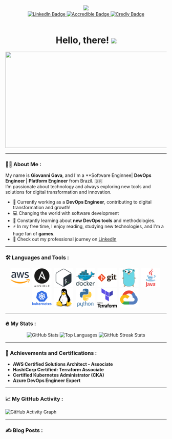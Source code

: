 <div id="header" align="center">
  <img src="https://media.giphy.com/media/06vbLCWUQcDKGFVjPt/giphy.gif" width="200"/>
</div>

<div id="badges" align="center">
  <a href="https://www.linkedin.com/in/giovanni-gava-21338115a/">
    <img src="https://img.shields.io/badge/LinkedIn-blue?style=for-the-badge&logo=linkedin&logoColor=white" alt="LinkedIn Badge"/>
  </a>
  <a href="https://www.credential.net/profile/giogava/wallet#gs.5fd5g1">
    <img src="https://img.shields.io/badge/Accredible-red?style=for-the-badge&logo=accredible&logoColor=white" alt="Accredible Badge"/>
  </a>
  <a href="https://www.credly.com/users/giovanni-gava/badges">
    <img src="https://img.shields.io/badge/Credly-green?style=for-the-badge&logo=accredible&logoColor=white" alt="Credly Badge"/>
  </a>
</div>

<div align="center">
  <img src="https://komarev.com/ghpvc/?username=giovanni-gava&style=flat-square&color=blue" alt=""/>
</div>

<h1 align="center">
  Hello, there! 
  <img src="https://media.giphy.com/media/hvRJCLFzcasrR4ia7z/giphy.gif" width="30px"/>
</h1>

<div align="center">
  <img src="https://media.giphy.com/media/dWesBcTLavkZuG35MI/giphy.gif" width="600" height="300"/>
</div>

---

### 👨‍💻 About Me :

My name is **Giovanni Gava**, and I'm a **Software Enginnee| **DevOps Engineer | Platform Engineer** from Brazil. 🇧🇷  
I’m passionate about technology and always exploring new tools and solutions for digital transformation and innovation.

- 🔭 Currently working as a **DevOps Engineer**, contributing to digital transformation and growth!
- 💻 Changing the world with software development
- 🌱 Constantly learning about **new DevOps tools** and methodologies.
- ⚡ In my free time, I enjoy reading, studying new technologies, and I'm a huge fan of **games**.
- 💼 Check out my professional journey on [LinkedIn](https://www.linkedin.com/in/giovanni-gava-21338115a/)
  
----

### 🛠️ Languages and Tools :

<div align="center">
  <img src="https://github.com/devicons/devicon/blob/master/icons/amazonwebservices/amazonwebservices-original-wordmark.svg" title="AWS" alt="AWS" width="60" height="60"/>&nbsp;
  <img src="https://github.com/devicons/devicon/blob/master/icons/ansible/ansible-original-wordmark.svg" title="Ansible" alt="Ansible" width="60" height="60"/>&nbsp;
  <img src="https://github.com/devicons/devicon/blob/master/icons/bash/bash-original.svg" title="Bash" alt="Bash" width="60" height="60"/>&nbsp;
  <img src="https://github.com/devicons/devicon/blob/master/icons/docker/docker-original-wordmark.svg" title="Docker" alt="Docker" width="60" height="60"/>&nbsp;
  <img src="https://github.com/devicons/devicon/blob/master/icons/git/git-original-wordmark.svg" title="Git" alt="Git" width="60" height="60"/>&nbsp;
  <img src="https://github.com/devicons/devicon/blob/master/icons/go/go-original.svg" title="Go" alt="Go" width="60" height="60"/>&nbsp;
  <img src="https://github.com/devicons/devicon/blob/master/icons/java/java-original-wordmark.svg" title="Java" alt="Java" width="60" height="60"/>&nbsp;
  <img src="https://github.com/devicons/devicon/blob/master/icons/kubernetes/kubernetes-plain-wordmark.svg" title="Kubernetes" alt="Kubernetes" width="60" height="60"/>&nbsp;
  <img src="https://github.com/devicons/devicon/blob/master/icons/linux/linux-original.svg" title="Linux" alt="Linux" width="60" height="60"/>&nbsp;
  <img src="https://github.com/devicons/devicon/blob/master/icons/python/python-original-wordmark.svg" title="Python" alt="Python" width="60" height="60"/>&nbsp;
  <img src="https://github.com/devicons/devicon/blob/master/icons/terraform/terraform-original-wordmark.svg" title="Terraform" alt="Terraform" width="60" height="60"/>&nbsp;
  <img src="https://github.com/devicons/devicon/blob/master/icons/googlecloud/googlecloud-original.svg" title="GCP" alt="Google Cloud" width="60" height="60"/>&nbsp;
</div>

---

### 🔥 My Stats :

<div align="center">
  <img height="180em" src="https://github-readme-stats.vercel.app/api?username=giovanni-gava&show_icons=true&theme=dracula&include_all_commits=true&count_private=true" alt="GitHub Stats"/>
  <img height="180em" src="https://github-readme-stats.vercel.app/api/top-langs/?username=giovanni-gava&layout=compact&langs_count=7&theme=dracula" alt="Top Languages"/>
  <img src="http://github-readme-streak-stats.herokuapp.com?user=giovanni-gava&theme=dracula" alt="GitHub Streak Stats"/>
</div>

---

### 🚀 Achievements and Certifications :

- **AWS Certified Solutions Architect - Associate**
- **HashiCorp Certified: Terraform Associate**
- **Certified Kubernetes Administrator (CKA)**
- **Azure DevOps Engineer Expert**

---

### 📈 My GitHub Activity :

![GitHub Activity Graph](https://github-readme-activity-graph.cyclic.app/graph?username=giovanni-gava&theme=dracula)

---

### ✍️ Blog Posts :
<!-- BLOG-POST-LIST:START -->
<!-- BLOG-POST-LIST:END -->

<!-- GITHUB:END -->
